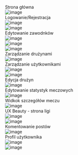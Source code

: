 Strona główna <br/>
![image](https://github.com/user-attachments/assets/12f684f1-8a0e-408f-839d-3dccf1a7a626) <br/>
Logowanie/Rejestracja <br/>
![image](https://github.com/user-attachments/assets/2a426945-aeed-48ba-a204-6acdb4f11e43) <br/>
![image](https://github.com/user-attachments/assets/c0ccb58b-2659-4c3c-af90-811bfc24b819) <br/>
Edytowanie zawodnków <br/>
![image](https://github.com/user-attachments/assets/7b7c3167-9a2f-439a-b8f4-ea12d8c3f094) <br/> 
![image](https://github.com/user-attachments/assets/75e381ab-2d6d-41cd-8115-767a06694a80) <br/>
![image](https://github.com/user-attachments/assets/597450c3-b590-45c0-bf19-d6d82ae8275b) <br/>
Zarządzanie drużynami <br/>
![image](https://github.com/user-attachments/assets/5942344b-4e9d-45a0-86c3-99445508f4d3) <br/>
Zarządzanie użytkownikami <br/>
![image](https://github.com/user-attachments/assets/7c6a63b8-c7dd-4f5b-b4b5-fd3a161536ff) <br/>
![image](https://github.com/user-attachments/assets/92f74828-7233-4453-987d-52d7d547c380) <br/>
Edycja drużyn <br/>
![image](https://github.com/user-attachments/assets/a59656dd-2dad-4865-9ba5-877e164d6503) <br/>
Edytowanie statystyk meczowych <br/>
![image](https://github.com/user-attachments/assets/3b8d250a-ab67-41fb-83df-7dc22c143d0a) <br/>
Widkok szczegółów meczu <br/>
![image](https://github.com/user-attachments/assets/77766013-700c-42b1-b11e-077f9abd3ac6) <br/>
UX Beauty - strona ligi <br/>
![image](https://github.com/user-attachments/assets/890c24dd-8450-4b1f-bfc3-498ceb13592d) <br/>
![image](https://github.com/user-attachments/assets/919129cf-36ca-4457-bc09-a0dfb3e3ec40) <br/>
Komentowanie postów <br/>
![image](https://github.com/user-attachments/assets/8f11a12c-98fa-461b-bbd0-7aec8ea4ba20) <br/>
Profil użytkownika <br/>
![image](https://github.com/user-attachments/assets/973e7113-5629-459f-98df-42ab0d6200e3) <br/>
![image](https://github.com/user-attachments/assets/ef42a144-d2f4-4fb7-b567-7b6607c7f7a8) <br/>



